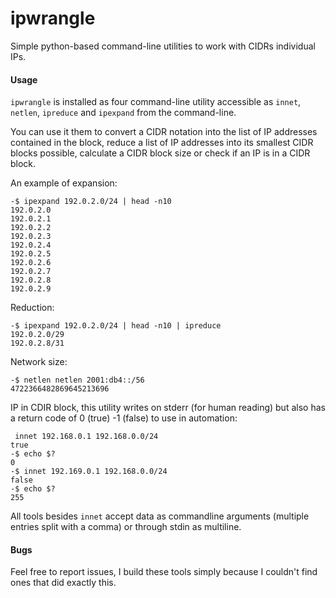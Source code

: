 # ipwrangle
Simple python-based command-line utilities to work with CIDRs individual IPs.

#### Usage
`ipwrangle` is installed as four command-line utility accessible as `innet`, `netlen`, `ipreduce` and `ipexpand` from the command-line.

You can use it them to convert a CIDR notation into the list of IP addresses contained in the block, reduce a list of IP addresses into its smallest CIDR blocks possible, calculate a CIDR block size or check if an IP is in a CIDR block.

An example of expansion:

```
-$ ipexpand 192.0.2.0/24 | head -n10
192.0.2.0
192.0.2.1
192.0.2.2
192.0.2.3
192.0.2.4
192.0.2.5
192.0.2.6
192.0.2.7
192.0.2.8
192.0.2.9
```

Reduction:
```text
-$ ipexpand 192.0.2.0/24 | head -n10 | ipreduce
192.0.2.0/29
192.0.2.8/31
```

Network size:
```text
-$ netlen netlen 2001:db4::/56
4722366482869645213696
```

IP in CDIR block, this utility writes on stderr (for human reading) but also has a return code of 0 (true) -1 (false) to use in automation:
```text
 innet 192.168.0.1 192.168.0.0/24
true
-$ echo $?
0
-$ innet 192.169.0.1 192.168.0.0/24
false
-$ echo $?
255
```

All tools besides `innet` accept data as commandline arguments (multiple entries split with a comma) or through stdin as multiline.


#### Bugs
Feel free to report issues, I build these tools simply because I couldn't find ones that did exactly this.